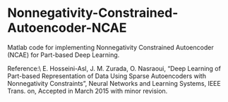 # Nonnegativity-Constrained-Autoencoder-NCAE
Matlab code for implementing Nonnegativity Constrained Autoencoder (NCAE) for Part-based Deep Learning.

Reference:\\
E. Hosseini-Asl, J. M. Zurada, O. Nasraoui, “Deep Learning of Part-based Representation
of Data Using Sparse Autoencoders with Nonnegativity Constraints”, Neural Networks
and Learning Systems, IEEE Trans. on, Accepted in March 2015 with minor revision.
